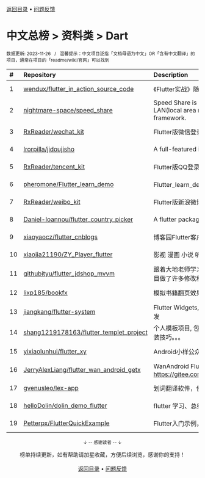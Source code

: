 <a href="https://gitee.com/GrowingGit/GitHub-Chinese-Top-Charts#github中文排行榜">返回目录</a> • <a href="/content/docs/feedback.md">问题反馈</a>

# 中文总榜 > 资料类 > Dart
<sub>数据更新: 2023-11-26&nbsp;&nbsp;&nbsp;/&nbsp;&nbsp;&nbsp;温馨提示：中文项目泛指「文档母语为中文」OR「含有中文翻译」的项目，通常在项目的「readme/wiki/官网」可以找到</sub>

|#|Repository|Description|Stars|Updated|
|:-|:-|:-|:-|:-|
|1|[wendux/flutter_in_action_source_code](https://github.com/wendux/flutter_in_action_source_code)|《Flutter实战》随书源码|789|2023-06-10|
|2|[nightmare-space/speed_share](https://github.com/nightmare-space/speed_share)|Speed Share is a highly available file sharing terminal on LAN(local area network) like airdrop developed by flutter framework.|743|2023-10-26|
|3|[RxReader/wechat_kit](https://github.com/RxReader/wechat_kit)|Flutter版微信登录/分享/支付 SDK|651|2023-06-06|
|4|[lrorpilla/jidoujisho](https://github.com/lrorpilla/jidoujisho)|A full-featured immersion language learning suite for mobile.|617|2023-10-05|
|5|[RxReader/tencent_kit](https://github.com/RxReader/tencent_kit)|Flutter版QQ登录/分享|229|2023-09-12|
|6|[pheromone/Flutter_learn_demo](https://github.com/pheromone/Flutter_learn_demo)|Flutter_learn_demo  Flutter学习历程|174|2023-11-24|
|7|[RxReader/weibo_kit](https://github.com/RxReader/weibo_kit)|Flutter版新浪微博登录/分享|103|2023-05-29|
|8|[Daniel-Ioannou/flutter_country_picker](https://github.com/Daniel-Ioannou/flutter_country_picker)|A flutter package to select a country from a list of countries.|92|2023-11-09|
|9|[xiaoyaocz/flutter_cnblogs](https://github.com/xiaoyaocz/flutter_cnblogs)|博客园Flutter客户端|91|2023-09-18|
|10|[xiaojia21190/ZY_Player_flutter](https://github.com/xiaojia21190/ZY_Player_flutter)|影视 漫画 小说 听书 |57|2023-11-20|
|11|[githubityu/flutter_jdshop_mvvm](https://github.com/githubityu/flutter_jdshop_mvvm)|跟着大地老师学习的,模仿京东的一个实战项目，但是根据实际项目做了许多修改和优化|49|2023-07-11|
|12|[lixp185/bookfx](https://github.com/lixp185/bookfx)|模拟书籍翻页效果|47|2023-11-03|
|13|[jiangkang/flutter-system](https://github.com/jiangkang/flutter-system)|Flutter Widgets,Components,Demos,Pages:从入门到产品级开发|28|2023-06-18|
|14|[shang1219178163/flutter_templet_project](https://github.com/shang1219178163/flutter_templet_project)| 个人模板项目, 包含组件使用示例、自定义组件封装、代码优化封装技巧。。。|25|2023-11-25|
|15|[yixiaolunhui/flutter_xy](https://github.com/yixiaolunhui/flutter_xy)|Android小样公众号对应Flutter的demo集合|17|2023-10-23|
|16|[JerryAlexLiang/flutter_wan_android_getx](https://github.com/JerryAlexLiang/flutter_wan_android_getx)|WanAndroid Flutter版 基于GetX ，欢迎互相交流学习， Gitee：https://gitee.com/JerryAlexLiang/flutter_wan_android_getx.git|11|2023-08-25|
|17|[gvenusleo/lex-app](https://github.com/gvenusleo/lex-app)|划词翻译软件，使用 Flutter 开发，支持多个翻译模型|8|2023-11-19|
|18|[helloDolin/dolin_demo_flutter](https://github.com/helloDolin/dolin_demo_flutter)|flutter 学习、总结、提高|8|2023-11-24|
|19|[Petterpx/FlutterQuickExample](https://github.com/Petterpx/FlutterQuickExample)|Flutter入门示例，对照着Flutter实战书籍写的一个demo。|5|2023-09-11|

<div align="center">
    <p><sub>↓ -- 感谢读者 -- ↓</sub></p>
    榜单持续更新，如有帮助请加星收藏，方便后续浏览，感谢你的支持！
</div>

<br/>

<div align="center"><a href="https://gitee.com/GrowingGit/GitHub-Chinese-Top-Charts#github中文排行榜">返回目录</a> • <a href="/content/docs/feedback.md">问题反馈</a></div>
